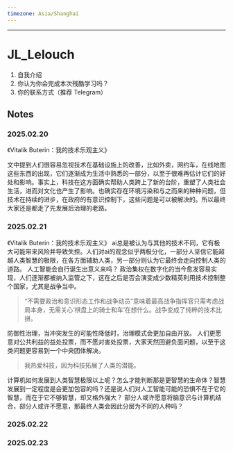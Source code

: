 ```yaml
---
timezone: Asia/Shanghai
---
```



---

# JL_Lelouch

1. 自我介绍
2. 你认为你会完成本次残酷学习吗？
3. 你的联系方式（推荐 Telegram）

## Notes

<!-- Content_START -->

### 2025.02.20
《Vitalik Buterin：我的技术乐观主义》

文中提到人们很容易忽视技术在基础设施上的改善，比如外卖，网约车，在线地图这些东西的出现，它们逐渐成为生活中熟悉的一部分，以至于很难再估计它们的好处和影响。事实上，科技在这方面确实帮助人类跨上了新的台阶，重塑了人类社会生活，进而对文化也产生了影响。也确实存在环境污染和与之而来的种种问题，但技术在持续的进步，在政府的有意识控制下，这些问题是可以被解决的。所以最终大家还是都走了先发展后治理的老路。

### 2025.02.21
《Vitalik Buterin：我的技术乐观主义》
ai总是被认为与其他的技术不同，它有极大可能带来风险并导致失控。人们对ai的观念似乎两极分化，一部分人坚信它能超越人类智慧的极限，在各方面辅助人类，另一部分则认为它最终会走向控制人类的道路。
人工智能会自行诞生出意义来吗？
政治集权在数字化的当今愈发容易实现，人们逐渐都被纳入监管之下，这在之后是否会演变成少数精英利用技术控制整个国家，尤其是战争当中。
> “不需要政治和意识形态工作和战争动员”意味着最高战争指挥官只需考虑战局本身，无需关心‘棋盘上的骑士和车’在想什么。战争变成了纯粹的技术比拼。

防御性治理，当冲突发生的可能性降低时，治理模式会更加自由开放。
人们更愿意对公共利益的益处投票，而不愿对害处投票，大家天然回避负面问题，以至于这类问题更容易到一个中央团体解决。
> 我热爱科技，因为科技拓展了人类的潜能。

计算机如何发展到人类智慧极限以上呢？怎么才能判断那是更智慧的生命体？智慧发展到一定程度是会更加包容的吗？还是说人们对人工智能可能的恐惧不在于它的智慧，而在于它不够智慧，却又格外强大？
部分人或许愿意将脑意识与计算机结合，部分人或许不愿意，那最终人类会因此分层为不同的人种吗？


### 2025.02.22
### 2025.02.23

<!-- Content_END -->
